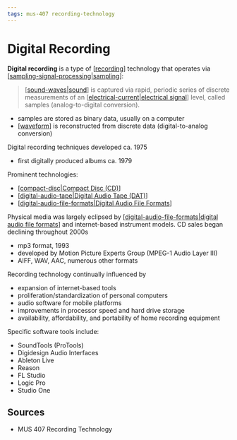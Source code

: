 ```yaml
---
tags: mus-407 recording-technology
---
```


# Digital Recording

**Digital recording** is a type of [[recording]] technology that operates via [[sampling-signal-processing|sampling]]:

> [[sound-waves|sound]] is captured via rapid, periodic series of discrete measurements of an [[electrical-current|electrical signal]] level, called samples (analog-to-digital conversion).

- samples are stored as binary data, usually on a computer
- [[waveform]] is reconstructed from discrete data (digital-to-analog conversion)

Digital recording techniques developed ca. 1975

- first digitally produced albums ca. 1979

Prominent technologies:

- [[compact-disc|Compact Disc (CD)]]
- [[digital-audio-tape|Digital Audio Tape (DAT)]]
- [[digital-audio-file-formats|Digital Audio File Formats]]

Physical media was largely eclipsed by [[digital-audio-file-formats|digital audio file formats]] and internet-based instrument models. CD sales began declining throughout 2000s

- mp3 format, 1993
- developed by Motion Picture Experts Group (MPEG-1 Audio Layer III)
- AIFF, WAV, AAC, numerous other formats

Recording technology continually influenced by

- expansion of internet-based tools
- proliferation/standardization of personal computers
- audio software for mobile platforms
- improvements in processor speed and hard drive storage
- availability, affordability, and portability of home recording equipment

Specific software tools include:

- SoundTools (ProTools)
- Digidesign Audio Interfaces
- Ableton Live
- Reason
- FL Studio
- Logic Pro
- Studio One

## Sources

- MUS 407 Recording Technology

[//begin]: # "Autogenerated link references for markdown compatibility"
[recording]: recording "Recording"
[sampling-signal-processing|sampling]: sampling-signal-processing "Sampling (Signal Processing)"
[sound-waves|sound]: sound-waves "Sound Waves"
[electrical-current|electrical signal]: electrical-current "Electrical Current"
[waveform]: waveform "Waveform"
[compact-disc|Compact Disc (CD)]: compact-disc "Compact Disc (CD)"
[digital-audio-tape|Digital Audio Tape (DAT)]: digital-audio-tape "Digital Audio Tape (DAT)"
[digital-audio-file-formats|Digital Audio File Formats]: digital-audio-file-formats "Digital Audio File Formats"
[digital-audio-file-formats|digital audio file formats]: digital-audio-file-formats "Digital Audio File Formats"
[//end]: # "Autogenerated link references"
